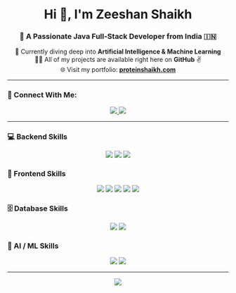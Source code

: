 <h1 align="center">Hi 👋, I'm Zeeshan Shaikh</h1>
<h3 align="center">🚀 A Passionate Java Full-Stack Developer from India 🇮🇳</h3>

<p align="center">
  🌱 Currently diving deep into <strong>Artificial Intelligence & Machine Learning</strong> <br>
  👨‍💻 All of my projects are available right here on <strong>GitHub</strong> ✌<br>
  🌐 Visit my portfolio: <a href="https://www.proteinshaikh.com" target="_blank"><strong>proteinshaikh.com</strong></a>
</p>

---

### 🤝 Connect With Me:

<p align="center">
  <a href="https://www.linkedin.com/in/zeeshanshaikh001/" target="_blank">
    <img src="https://img.shields.io/badge/LinkedIn-%230077B5.svg?style=for-the-badge&logo=linkedin&logoColor=white"/>
  </a>
  <a href="https://stackoverflow.com/users/8742455/zeeshan-shaikh" target="_blank">
    <img src="https://img.shields.io/badge/StackOverflow-FE7A16?style=for-the-badge&logo=stackoverflow&logoColor=white" />
  </a>
</p>

---

### 💻 Backend Skills

<p align="center">
  <img src="https://img.shields.io/badge/Java-%23ED8B00?style=for-the-badge&logo=java&logoColor=white" />
  <img src="https://img.shields.io/badge/Spring-%236DB33F?style=for-the-badge&logo=spring&logoColor=white" />
  <img src="https://img.shields.io/badge/Spring%20AI-%236DB33F?style=for-the-badge&logo=spring&logoColor=white" />
</p>

### 🎨 Frontend Skills

<p align="center">
  <img src="https://img.shields.io/badge/HTML5-%23E34F26?style=for-the-badge&logo=html5&logoColor=white" />
  <img src="https://img.shields.io/badge/CSS3-%23239120?style=for-the-badge&logo=css3&logoColor=white" />
  <img src="https://img.shields.io/badge/JavaScript-%23F7DF1E?style=for-the-badge&logo=javascript&logoColor=black" />
  <img src="https://img.shields.io/badge/React-%2320232A?style=for-the-badge&logo=react&logoColor=61DAFB" />
  <img src="https://img.shields.io/badge/React_Native-%2320232A?style=for-the-badge&logo=react&logoColor=61DAFB" />
</p>

### 🗄️ Database Skills

<p align="center">
  <img src="https://img.shields.io/badge/MySQL-%2300f?style=for-the-badge&logo=mysql&logoColor=white" />
  <img src="https://img.shields.io/badge/Microsoft%20SQL%20Server-%23CC2927?style=for-the-badge&logo=microsoft-sql-server&logoColor=white" />
</p>

### 🤖 AI / ML Skills

<p align="center">
  <img src="https://img.shields.io/badge/Artificial%20Intelligence-blueviolet?style=for-the-badge" />
  <img src="https://img.shields.io/badge/Machine%20Learning-%23FF6F00?style=for-the-badge&logo=scikit-learn&logoColor=white" />
</p>

---

<p align="center">
  <img src="https://readme-typing-svg.herokuapp.com?font=Fira+Code&duration=2500&pause=1000&color=61DAFB&width=435&lines=Always+Learning;Always+Building;Java+Lover+%E2%9D%A4;React+Native+Explorer;ProteinShaikh+on+a+Mission!" />
</p>
